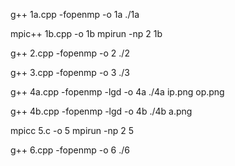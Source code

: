 g++ 1a.cpp -fopenmp -o 1a
./1a

mpic++ 1b.cpp -o 1b
mpirun -np 2 1b

g++ 2.cpp -fopenmp -o 2
./2

g++ 3.cpp -fopenmp -o 3
./3

g++ 4a.cpp -fopenmp -lgd -o 4a
./4a ip.png op.png

g++ 4b.cpp -fopenmp -lgd -o 4b
./4b a.png

mpicc 5.c -o 5
mpirun -np 2 5

g++ 6.cpp -fopenmp -o 6
./6
